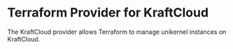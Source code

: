 # Terraform Provider for KraftCloud

The KraftCloud provider allows Terraform to manage unikernel instances on KraftCloud.
